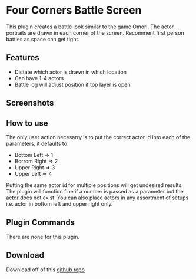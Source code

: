 # Four Corners Battle Screen
This plugin creates a battle look similar to the game Omori. The actor portraits are drawn in each corner of the screen.
Recomment first person battles as space can get tight.

## Features
* Dictate which actor is drawn in which location
* Can have 1-4 actors
* Battle log will adjust position if top layer is open

## Screenshots

## How to use
The only user action necesarry is to put the correct actor id into each of the parameters, it defaults to <br>
* Bottom Left  => 1 <br>
* Borrom Right => 2 <br>
* Upper Right  => 3 <br>
* Upper Left   => 4 <br>

Putting the same actor id for multiple positions will get undesired results. The plugin will function fine if a number is passed as a parameter
but the actor does not exist. You can also place actors in any assortment of setups i.e. actor in bottom left and upper right only.

## Plugin Commands
There are none for this plugin.

## Download
Download off of this [github repo]()


